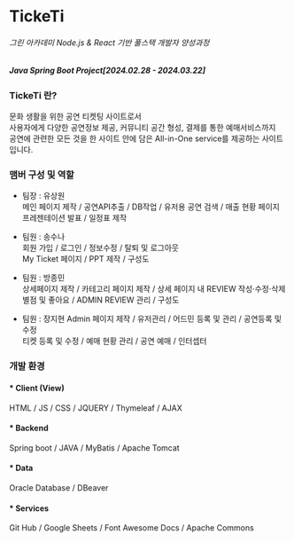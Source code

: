 # TickeTi

###### 그린 아카데미 Node.js & React 기반 풀스택 개발자 양성과정
##### Java Spring Boot Project[2024.02.28 - 2024.03.22]

### TickeTi 란?   
문화 생활을 위한 공연 티켓팅 사이트로서   
사용자에게 다양한 공연정보 제공, 커뮤니티 공간 형성, 결제를 통한 예매서비스까지     
공연에 관련한 모든 것을 한 사이트 안에 담은 All-in-One service를 제공하는 사이트입니다.   

### 맴버 구성 및 역할 
* 팀장 : 유상원    
메인 페이지 제작 / 공연API추출 / DB작업 / 유저용 공연 검색 / 매출 현황 페이지
프레젠테이션 발표 / 일정표 제작

* 팀원 : 송수나   
회원 가입 / 로그인 / 정보수정 / 탈퇴 및 로그아웃   
My Ticket 페이지 / PPT 제작 / 구성도
   
* 팀원 : 방종민   
상세페이지 제작 / 카테고리 페이지 제작 /  상세 페이지 내 REVIEW 작성·수정·삭제   
별점 및 좋아요 /  ADMIN REVIEW 관리 / 구성도   
* 팀원 : 장지현
Admin 페이지 제작 / 유저관리 / 어드민 등록 및 관리 / 공연등록 및 수정   
티켓 등록 및 수정 / 예매 현황 관리 /  공연 예매 / 인터셉터


### 개발 환경
#### * Client (View)   
HTML / JS / CSS / JQUERY / Thymeleaf / AJAX      
#### * Backend   
Spring boot / JAVA / MyBatis / Apache Tomcat   
#### * Data   
Oracle Database / DBeaver   
#### * Services   
Git Hub / Google Sheets / Font Awesome Docs / Apache Commons   





